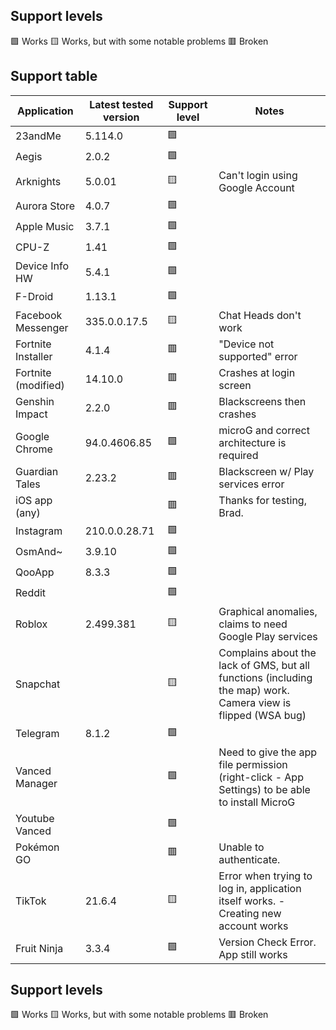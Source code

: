 ## Support levels

🟩 Works
🟨 Works, but with some notable problems
🟥 Broken

## Support table

| Application    | Latest tested version | Support level | Notes |
|----------------|-----------------------|---------------|-------|
| 23andMe | 5.114.0 | 🟩 ||
| Aegis | 2.0.2 | 🟩 ||
| Arknights | 5.0.01 | 🟨 |Can't login using Google Account|
| Aurora Store | 4.0.7 | 🟩 ||
| Apple Music | 3.7.1 | 🟩 ||
| CPU-Z | 1.41 | 🟩 ||
| Device Info HW | 5.4.1 | 🟩 ||
| F-Droid | 1.13.1 | 🟩 ||
| Facebook Messenger | 335.0.0.17.5 | 🟨 | Chat Heads don't work |
| Fortnite Installer | 4.1.4 | 🟥 | "Device not supported" error |
| Fortnite (modified) | 14.10.0 | 🟥 | Crashes at login screen |
| Genshin Impact | 2.2.0 | 🟥 | Blackscreens then crashes |
| Google Chrome | 94.0.4606.85 | 🟩 | microG and correct architecture is required|
| Guardian Tales | 2.23.2 | 🟥 | Blackscreen w/ Play services error|
| iOS app (any) | | 🟥 | Thanks for testing, Brad. |
| Instagram | 210.0.0.28.71 | 🟩 | |
| OsmAnd~ | 3.9.10 | 🟩 ||
| QooApp | 8.3.3 | 🟩 ||
| Reddit | | 🟩 ||
| Roblox | 2.499.381 | 🟨 | Graphical anomalies, claims to need Google Play services |
| Snapchat | | 🟨 | Complains about the lack of GMS, but all functions (including the map) work. Camera view is flipped (WSA bug) |
| Telegram | 8.1.2 | 🟩 ||
| Vanced Manager | | 🟩 | Need to give the app file permission (right-click - App Settings) to be able to install MicroG |
| Youtube Vanced | | 🟩 ||
| Pokémon GO | | 🟥 | Unable to authenticate. |
| TikTok | 21.6.4 | 🟨 | Error when trying to log in, application itself works. - Creating new account works |
| Fruit Ninja | 3.3.4 | 🟩 | Version Check Error. App still works |

## Support levels

🟩 Works
🟨 Works, but with some notable problems
🟥 Broken
